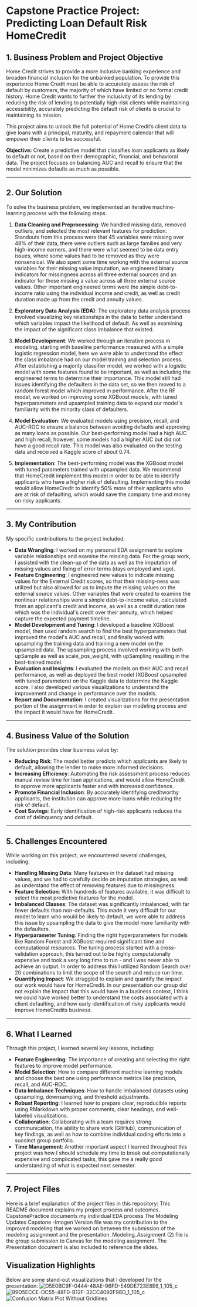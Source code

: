 # **Capstone Practice Project: Predicting Loan Default Risk HomeCredit**

## **1. Business Problem and Project Objective**
Home Credit strives to provide a more inclusive banking experience and broaden financial inclusion for the unbanked population.  To provide this experience Home Credit must be able to accurately assess the risk of default by customers, the majority of which have limited or no formal credit history. Home Credit wants to further the inclusivity of its lending by reducing the risk of lending to potentially high-risk clients while maintaining accessibility, accurately predicting the default risk of clients is crucial to maintaining its mission. 

This project aims to unlock the full potential of Home Credit’s client data to give loans with a principal, maturity, and repayment calendar that will empower their clients to be successful.

**Objective:** 
Create a predictive model that classifies loan applicants as likely to default or not, based on their demographic, financial, and behavioral data. The project focuses on balancing AUC and recall to ensure that the model minimizes defaults as much as possible. 

---

## **2. Our Solution**
To solve the business problem, we implemented an iterative machine-learning process with the following steps. 

1. **Data Cleaning and Preprocessing**:
We handled missing data, removed outliers, and selected the most relevant features for prediction. Standouts from this process were that 45 variables were missing over 48% of their data, there were outliers such as large families and very high-income earners, and there were what seemed to be data entry issues, where some values had to be removed as they were nonsensical. We also spent some time working with the external source variables for their missing value imputation, we engineered binary indicators for missingness across all three external sources and an indicator for those missing a value across all three external source values. Other important engineered terms were the simple debt-to-income ratio using the individual income and credit, as well as credit duration made up from the credit and annuity values.

4. **Exploratory Data Analysis (EDA)**:
The exploratory data analysis process involved visualizing key relationships in the data to better understand which variables impact the likelihood of default. As well as examining the impact of the significant class imbalance that existed.

6. **Model Development**:
We worked through an iterative process in modeling, starting with baseline performance measured with a simple logistic regression model, here we were able to understand the effect the class imbalance had on our model training and selection process. After establishing a majority classifier model, we worked with a logistic model with some features found to be important, as well as including the engineered terms to determine their importance. This model still had issues identifying the defaulters in the data set, so we then moved to a random forest model which improved in performance. After the RF model, we worked on improving some XGBoost models, with tuned hyperparameters and upsampled training data to expand our model's familiarity with the minority class of defaulters. 

8. **Model Evaluation**:
We evaluated models using precision, recall, and AUC-ROC to ensure a balance between avoiding defaults and approving as many loans as possible. Our best-performing model had a high AUC and high recall, however, some models had a higher AUC but did not have a good recall rate. This model was also evaluated on the testing data and received a Kaggle score of about 0.74.

10. **Implementation**:
The best-performing model was the XGBoost model with tuned parameters trained with upsampled data. We recommend that HomeCredit implement this model in order to be able to identify applicants who have a higher risk of defaulting. Implementing this model would allow HomeCredit to identify 50% more of their applicants who are at risk of defaulting, which would save the company time and money on risky applicants. 

---

## **3. My Contribution**
My specific contributions to the project included:
- **Data Wrangling**: I worked on my personal EDA assignment to explore variable relationships and examine the missing data. For the group work, I assisted with the clean-up of the data as well as the imputation of missing values and fixing of error terms (days employed and age). 
- **Feature Engineering**: I engineered new values to indicate missing values for the External Credit scores, so that their missing-ness was utilized but also allowed for us to impute the missing values on the external source values. Other variables that were created to examine the nonlinear relationships were a simple debt-to-income value, calculated from an applicant's credit and income, as well as a credit duration rate which was the individual's credit over their annuity, which helped capture the expected payment timeline. 
- **Model Development and Tuning**: I developed a baseline XGBoost model, then used random search to find the best hyperparameters that improved the model's AUC and recall, and finally worked with upsampling the training data and training a new model on the upsampled data. The upsampling process involved working with both upSample as well as scale_pos_weight, with upSampling resulting in the best-trained model. 
- **Evaluation and Insights**: I evaluated the models on their AUC and recall performance, as well as deployed the best model (XGBoost upsampled with tuned parameters) on the Kaggle data to determine the Kaggle score. I also developed various visualizations to understand the improvement and change in performance over the models.
- **Report and Documentation**: I created visualizations for the presentation portion of the assignment in order to explain our modeling process and the impact it would have for HomeCredit.

---

## **4. Business Value of the Solution**
The solution provides clear business value by:
- **Reducing Risk**: The model better predicts which applicants are likely to default, allowing the lender to make more informed decisions.
- **Increasing Efficiency**: Automating the risk assessment process reduces manual review time for loan applications, and would allow HomeCredit to approve more applicants faster and with increased confidence. 
- **Promote Financial Inclusion**: By accurately identifying creditworthy applicants, the institution can approve more loans while reducing the risk of default.
- **Cost Savings**: Early identification of high-risk applicants reduces the cost of delinquency and default.

---

## **5. Challenges Encountered**
While working on this project, we encountered several challenges, including:
- **Handling Missing Data**: Many features in the dataset had missing values, and we had to carefully decide on imputation strategies, as well as understand the effect of removing features due to missingness. 
- **Feature Selection**: With hundreds of features available, it was difficult to select the most predictive features for the model.
- **Imbalanced Classes**: The dataset was significantly imbalanced, with far fewer defaults than non-defaults. This made it very difficult for our model to learn who would be likely to default, we were able to address this issue by upsampling the data to give the model more familiarity with the defaulters.  
- **Hyperparameter Tuning**: Finding the right hyperparameters for models like Random Forest and XGBoost required significant time and computational resources. The tuning process started with a cross-validation approach, this turned out to be highly computationally expensive and took a very long time to run - and I was never able to achieve an output. In order to address this I utilized Random Search over 20 combinations to limit the scope of the search and reduce run time.
- **Quantifying Impact**: We struggled to explain and quantify the impact our work would have for HomeCredit. In our presentation our group did not explain the impact that this would have in a business context, I think we could have worked better to understand the costs associated with a client defaulting, and how early identification of risky applicants would improve HomeCredits business. 
---

## **6. What I Learned**
Through this project, I learned several key lessons, including:
- **Feature Engineering**: The importance of creating and selecting the right features to improve model performance.
- **Model Selection**: How to compare different machine learning models and choose the best one using performance metrics like precision, recall, and AUC-ROC.
- **Data Imbalance Techniques**: How to handle imbalanced datasets using upsampling, downsampling, and threshold adjustments.
- **Robust Reporting**: I learned how to prepare clear, reproducible reports using RMarkdown with proper comments, clear headings, and well-labeled visualizations.
- **Collaboration**: Collaborating with a team requires strong communication, the ability to share work (GitHub), communication of key findings, as well as how to combine individual coding efforts into a succinct group portfolio.
- **Time Management**: Another important aspect I learned throughout this project was how I should schedule my time to break out computationally expensive and complicated tasks, this gave me a really good understanding of what is expected next semester. 
---

## **7. Project Files**
Here is a brief explanation of the project files in this repository:
This README document explains my project process and outcomes.
CapstonePractice documents my individual EDA process
The Modeling Updates Capstone -Imogen Version file was my contribution to the improved modeling that we worked on between the submission of the modeling assignment and the presentation. 
Modeling_Assignment (2) file is the group submission to Canvas for the modeling assignment. 
The Presentation document is also included to reference the slides. 


## Visualization Highlights
Below are some stand-out visualizations that I developed for the presentation:
![D5E0BC9F-0444-48AE-96FD-E49DE723E8E6_1_105_c](https://github.com/user-attachments/assets/30f8f7d7-aecd-43d9-a620-ffe2f4f44af8)
![89D5ECCE-DC55-48F0-B12F-32CC4092F96D_1_105_c](https://github.com/user-attachments/assets/4cdf63c7-cf6b-46d3-9ffa-bd82726e0a44)
![Confusion Matrix Plot Without Gridlines](https://github.com/immyworth/ImogenHoldsworth/blob/main/confusion_matrix_plot_no_gridlines.png?raw=true)



